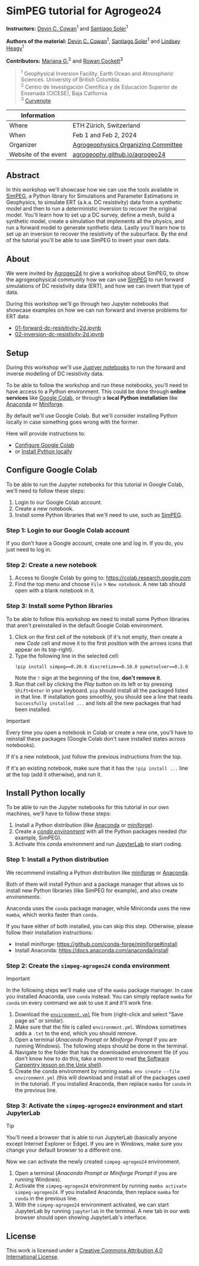 # SimPEG tutorial for Agrogeo24

**Instructors:**
[Devin C. Cowan][dccowan]<sup>1</sup>
and [Santiago Soler][santisoler]<sup>1</sup>

**Authors of the material:**
[Devin C. Cowan][dccowan]<sup>1</sup>,
[Santiago Soler][santisoler]<sup>1</sup>
and
[Lindsey Heagy][lindsey]<sup>1</sup>

**Contributors:**
[Mariana G.][mgomezn]<sup>2</sup>
and [Rowan Cockett][rowan]<sup>3</sup>

> <sup>1</sup>
> Geophysical Inversion Facility. Earth Ocean and Atmospheric
> Sciences. University of British Columbia.
> <br>
> <sup>2</sup>
> Centro de Investigación Científica y de Educación Superior de Ensenada
> (CICESE), Baja California
> <br>
> <sup>3</sup>
> [Curvenote](https://www.curvenote.com)


| **Information** | |
|---|---|
| Where | ETH Zürich, Switzerland |
| When | Feb 1 and Feb 2, 2024 |
| Organizer | [Agrogeophysics Organizing Committee][committee] |
| Website of the event | [agrogeophy.github.io/agrogeo24][agrogeo24] |


## Abstract

In this workshop we'll showcase how we can use the tools available in
[SimPEG][simpeg], a Python library for Simulations and Parameter Estimations in
Geophysics, to simulate ERT (a.k.a. DC resistivity) data from a synthetic model
and then to run a deterministic inversion to recover the original model.
You'll learn how to set up a DC survey, define a mesh, build a synthetic model,
create a simulation that implements all the physics, and run a forward
model to generate synthetic data. Lastly you'll learn how to set up an
inversion to recover the resistivity of the subsurface.
By the end of the tutorial you'll be able to use SimPEG to invert your own
data.


## About

We were invited by [Agrogeo24][agrogeo24] to give a workshop about SimPEG, to
show the agrogeophysical community how we can use [SimPEG][simpeg] to run
forward simulations of DC resistivity data (ERT), and how we can invert that
type of data.

During this workshop we'll go through two Jupyter notebooks that showcase
examples on how we can run forward and inverse problems for ERT data:

- [01-forward-dc-resisitivity-2d.ipynb](notebooks/01-forward-dc-resisitivity-2d.ipynb)
- [02-inversion-dc-resistivity-2d.ipynb](notebooks/02-inversion-dc-resistivity-2d.ipynb)


## Setup

During this workshop we'll use [Juptyer notebooks][jupyter] to run
the forward and inverse modelling of DC resistivity data.

To be able to follow the workshop and run these notebooks, you'll need to have
access to a Python environment. This could be done through **online services**
like [Google Colab][colab], or through a **local Python installation** like
[Anaconda][anaconda] or [Miniforge][miniforge].

By default we'll use Google Colab. But we'll consider installing Python locally
in case something goes wrong with the former.

Here will provide instructions to:

- [Configure Google Colab](#configure-google-colab)
- or [Install Python locally](#install-python-locally)


## Configure Google Colab

To be able to run the Jupyter notebooks for this tutorial in Google Colab,
we'll need to follow these steps:

1. Login to our Google Colab account.
1. Create a new notebook.
1. Install some Python libraries that we'll need to use, such as
   [SimPEG][simpeg].

### Step 1: Login to our Google Colab account

If you don't have a Google account, create one and log in. If you do, you just
need to log in.

### Step 2: Create a new notebook

1. Access to Google Colab by going to: https://colab.research.google.com
1. Find the top menu and choose `File` > `New notebook`. A new tab should open
   with a blank notebook in it.

### Step 3: Install some Python libraries

To be able to follow this workshop we need to install some Python libraries
that aren't preinstalled in the default Google Colab environment.

1. Click on the first cell of the notebook (if it's not empty, then create
   a new _Code_ cell and move it to the first position with the arrows icons
   that appear on its top-right).
1. Type the following line in the selected cell:
   ```
   !pip install simpeg==0.20.0 discretize==0.10.0 pymatsolver==0.2.0
   ```
   Note the `!` sign at the beginning of the line, **don't remove it**.
1. Run that cell by clicking the _Play_ button on its left or by pressing
   `Shift+Enter` in your keyboard. `pip` should install all the packaged listed
   in that line. If installation goes smoothly, you should see a line that
   reads `Successfully installed ...` and lists all the new packages that had
   been installed.

> [!IMPORTANT]
> Every time you open a notebook in Colab or create a new one, you'll have to
> reinstall these packages (Google Colab don't save installed states across
> notebooks).
>
> If it's a new notebook, just follow the previous instructions from the top.
>
> If it's an existing notebook, make sure that it has the `!pip install ...`
> line at the top (add it otherwise), and run it.

## Install Python locally

To be able to run the Jupyter notebooks for this tutorial in our own machines,
we'll have to follow these steps:

1. Install a Python distribution (like [Anaconda][anaconda] or
   [miniforge][miniforge]).
1. Create a [_conda environment_][conda-environ] with all the Python packages
   needed (for example, SimPEG).
1. Activate this conda environment and run [JupyterLab][jupyterlab] to start
   coding.

### Step 1: Install a Python distribution

We recommend installing a Python distribution like [miniforge][miniforge] or
[Anaconda][anaconda].

Both of them will install Python and a package manager that allows us to
install new Python libraries (like SimPEG for example), and also create
_environments_.

Anaconda uses the `conda` package manager, while Miniconda uses the new
`mamba`, which works faster than `conda`.

If you have either of both installed, you can skip this step. Otherwise, please
follow their installation instructions:

- Install miniforge: https://github.com/conda-forge/miniforge#install
- Install Anaconda: https://docs.anaconda.com/anaconda/install

### Step 2: Create the `simpeg-agrogeo24` conda environment

> [!IMPORTANT]
> In the following steps we'll make use of the `mamba` package manager. In case
> you installed Anaconda, use `conda` instead. You can simply replace `mamba`
> for `conda` on every command we ask to use it and it'll work fine.

1. Download the [`environment.yml`][environment_yml] file from
   (right-click and select "Save page as" or similar).
1. Make sure that the file is called `environment.yml`.
   Windows sometimes adds a `.txt` to the end, which you should remove.
1. Open a terminal (_Anaconda Prompt_ or _Miniforge Prompt_ if you are running
   Windows). The following steps should be done in the terminal.
1. Navigate to the folder that has the downloaded environment file
   (if you don't know how to do this, take a moment to read [the Software
   Carpentry lesson on the Unix shell][shell-novice]).
1. Create the conda environment by running `mamba env create --file
   environment.yml` (this will download and install all of the packages used in
   the tutorial). If you installed Anaconda, then replace `mamba` for `conda`
   in the previous line.

### Step 3: Activate the `simpeg-agrogeo24` environment and start JupyterLab

> [!TIP]
> You'll need a browser that is able to run JupyterLab (basically anyone except
> Internet Explorer or Edge). If you are in Windows, make sure you change your
> default browser to a different one.

Now we can activate the newly created `simpeg-agrogeo24` environment.

1. Open a terminal (_Anaconda Prompt_ or _Miniforge Prompt_ if you are running
   Windows).
1. Activate the `simpeg-agrogeo24` environment by running `mamba activate
   simpeg-agrogeo24`.
   If you installed Anaconda, then replace `mamba` for `conda` in the previous
   line.
1. With the `simpeg-agrogeo24` environment activated, we can start JupyterLab
   by running `jupyterlab` in the terminal. A new tab in our web browser should
   open showing JupyterLab's interface.

## License

This work is licensed under a [Creative Commons Attribution 4.0 International
License](http://creativecommons.org/licenses/by/4.0).

[santisoler]: https://www.santisoler.com
[dccowan]: https://www.github.com/dccowan
[lindsey]: https://lindseyjh.ca/
[mgomezn]: https://github.com/MGomezN
[rowan]: https://github.com/rowanc1
[simpeg]: https://www.simpeg.xyz
[jupyter]: https://jupyter.org/
[colab]: https://colab.research.google.com
[anaconda]: https://www.anaconda.com/download
[miniforge]: https://github.com/conda-forge/miniforge
[conda-environ]: https://docs.conda.io/projects/conda/en/latest/user-guide/tasks/manage-environments.html
[jupyterlab]: https://jupyterlab.readthedocs.io
[environment_yml]: https://raw.githubusercontent.com/simpeg/agrogeo24/main/environment.yml
[shell-novice]: http://swcarpentry.github.io/shell-novice
[agrogeo24]: https://agrogeophy.github.io/agrogeo24
[committee]: https://agrogeophy.github.io/agrogeo24/committees.html
